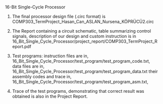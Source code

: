 16-Bit Single-Cycle Processor

1. The final processor design file (.circ format) is 
COMP303_TermProject_Hasan_Can_ASLAN_Nursena_KÖPRÜCÜ2.circ

2. The Report containing a circuit schematic, table summarizing control 
signals, description of our design and custom instruction is in
16_Bit_Single_Cycle_Processor/project_report/COMP303_TermProject_Report.pdf

3. Test programs: instruction files are in,
16_Bit_Single_Cycle_Processor/test_program/test_program_code.txt,
data files are in,
16_Bit_Single_Cycle_Processor/test_program/test_program_data.txt
their assembly codes and trace in, 
16_Bit_Single_Cycle_Processor/test_program/test_program_asm.txt,

4. Trace of the test programs, demonstrating that correct result was 
obtained is also in the Project Report.
